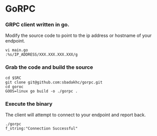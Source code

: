# GoRPC

### GRPC client written in go.

Modify the source code to point to the ip address or hostname of your endpoint. 
```
vi main.go
:%s/IP_ADDRESS/XXX.XXX.XXX.XXX/g
```

### Grab the code and build the source
```
cd $SRC
git clone git@github.com:sbadakhc/gorpc.git
cd goroc
GOOS=linux go build -o ./gorpc .
```

### Execute the binary
The client will attempt to connect to your endpoint and report back.
```
./gorpc 
f_string:"Connection Successful" 

```
